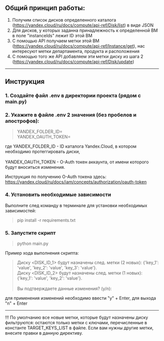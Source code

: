 ## Общий принцип работы:

1. Получим список дисков определенного каталога (https://yandex.cloud/ru/docs/compute/api-ref/Disk/list) в виде JSON
2. Для дисков, у которых заданна принадлежность к определенной ВМ в поле "instanceIds" лежит ID этой ВМ
3. С помощью API получаем метки этой ВМ (https://yandex.cloud/ru/docs/compute/api-ref/Instance/get), нас интересуют
   метки департамента, продукта и расположения
4. С помощью  того же API добавляем эти метки диску из шага 2 (https://yandex.cloud/ru/docs/compute/api-ref/Disk/update)

---

## Инструкция

### 1. Создайте файл .env в директории проекта (рядом с main.py)

### 2. Укажите в файле .env 2 значения (без пробелов и апострофов):

> YANDEX_FOLDER_ID=<VALUE> <br>
> YANDEX_OAUTH_TOKEN=<VALUE>

где YANDEX_FOLDER_ID - ID каталога Yandex.Cloud, в котором необходимо протеггировать диски, <br><br>
YANDEX_OAUTH_TOKEN - O-Auth токен аккаунта, от имени которого будут вноситься изменения.

Инструкция по получению O-Auth токена здесь: https://yandex.cloud/ru/docs/iam/concepts/authorization/oauth-token

### 4. Установить необходимые зависимости

Выполните след команду в терминале для установки необходимых зависимостей:
> pip install -r requirements.txt

### 5. Запустите скрипт

> python main.py

Пример хода выполнения скрипта:
> Диску <DISK_ID_1> будут назначены след. метки (2 новых): {'key_1': 'value', 'key_2': 'value', 'key_3': 'value'}. <br>
> Диску <DISK_ID_2> будут назначены след. метки (1 новых): {'key_1': 'value', 'key_2': 'value'}. <br><br>
> Вы подтверждаете данные изменения? (y/n): <br>

для применения изменений необходимо ввести "y" + Enter, для выхода "n" + Enter

---

!!! По умолчанию все новые метки, которые будут назначены диску фильтруются: остаются только метки с ключами, перечисленные
в константе TARGET_KEYS_LIST в файле. Если вам нужны другие метки, внесите правки в данную  директиву.
